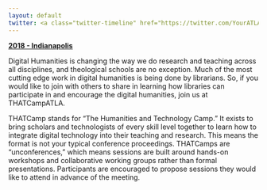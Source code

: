 ```yaml
---
layout: default
twitter: <a class="twitter-timeline" href="https://twitter.com/YourATLA" data-height="600">Tweets by ATLA</a> <script async src="https://platform.twitter.com/widgets.js" charset="utf-8"></script>
---
```


[**2018 - Indianapolis**](2018.html)

Digital Humanities is changing the way we do research and teaching across all disciplines, and theological schools are no exception. Much of the most cutting edge work in digital humanities is being done by librarians. So, if you would like to join with others to share in learning how libraries can participate in and encourage the digital humanities, join us at THATCampATLA.

THATCamp stands for “The Humanities and Technology Camp.” It exists to bring scholars and technologists of every skill level together to learn how to integrate digital technology into their teaching and research. This means the format is not your typical conference proceedings. THATCamps are “unconferences,” which means sessions are built around hands-on workshops and collaborative working groups rather than formal presentations. Participants are encouraged to propose sessions they would like to attend in advance of the meeting.
